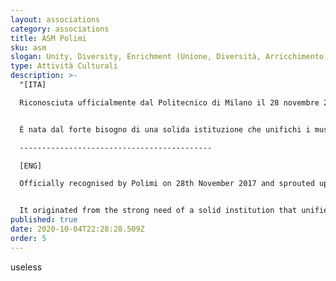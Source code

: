 ```yaml
---
layout: associations
category: associations
title: ASM Polimi
sku: asm
slogan: Unity, Diversity, Enrichment (Unione, Diversità, Arricchimento)
type: Attività Culturali
description: >-
  "[ITA]

  Riconosciuta ufficialmente dal Politecnico di Milano il 28 novembre 2017, e nata da un'idea seminata due anni prima, ASM è la prima associazione di studenti musulmani in Italia, iscritta nella più prestigiosa università di ingegneria su base nazionale. Grazie agli sforzi e alla perseveranza di un piccolo gruppo di studenti con background diversi, questa associazione indipendente e senza scopo di lucro si focalizza su diverse aree nella carriera accademica dello studente musulmano.


  È nata dal forte bisogno di una solida istituzione che unifichi i musulmani e che fornisca una piattaforma in cui possono esprimersi apertamente ed evidenziare le loro esigenze e problemi nella vita accademica, cercando anche di ridurre le idee sbagliate sull'Islam e di promuovere e rafforzare l'identità musulmana degli studenti insieme all'integrazione.

  -------------------------------------------

  [ENG]

  Officially recognised by Polimi on 28th November 2017 and sprouted up from an idea seeded two years before, ASM is the very first association of Muslim students in Italy, signed up in the most prestigious university of engineering on a national basis. Thanks to the efforts and perseverance of a small group of students with different backgrounds, this independent and non-profit association aims to target different areas in the Muslim student's academic career.


  It originated from the strong need of a solid institution that unifies the Muslims and provides a platform where they can openly express themselves and point out their exigences and problems in the academic life, trying to reduce the misconceptions about Islam and fostering and strengthening the muslim identity of the students along with integration."
published: true
date: 2020-10-04T22:28:28.509Z
order: 5
---
```

useless
